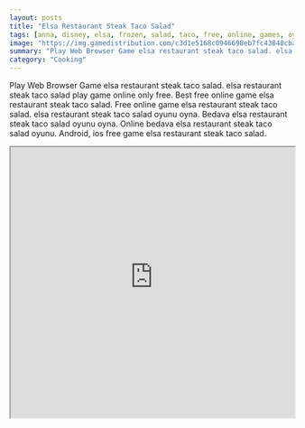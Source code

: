 ```yaml
---
layout: posts
title: "Elsa Restaurant Steak Taco Salad"
tags: [anna, disney, elsa, frozen, salad, taco, free, online, games, oyna, game, free, games, play, play, games]
image: "https://img.gamedistribution.com/c3d1e5168c0946698eb7fc43840cba05.jpg"
summary: "Play Web Browser Game elsa restaurant steak taco salad. elsa restaurant steak taco salad play game online only free. Best free online game elsa restaurant steak taco salad. Free online game elsa restaurant steak taco salad. elsa restaurant steak taco salad oyunu oyna. Bedava elsa restaurant steak taco salad oyunu oyna. Online bedava elsa restaurant steak taco salad oyunu. Android, ios free game elsa restaurant steak taco salad."
category: "Cooking"
---
```


Play Web Browser Game elsa restaurant steak taco salad. elsa restaurant steak taco salad play game online only free. Best free online game elsa restaurant steak taco salad. Free online game elsa restaurant steak taco salad. elsa restaurant steak taco salad oyunu oyna. Bedava elsa restaurant steak taco salad oyunu oyna. Online bedava elsa restaurant steak taco salad oyunu. Android, ios free game elsa restaurant steak taco salad.

<iframe width="100%" height="480px;" src="https://flash.gamedistribution.com?game=c3d1e5168c0946698eb7fc43840cba05"></iframe>